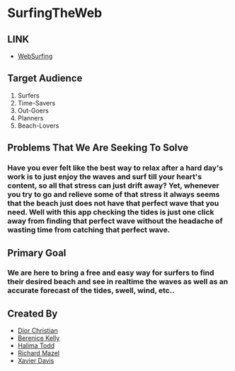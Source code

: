 # SurfingTheWeb 

## **LINK**
- [WebSurfing](https://github.com/XD3V/WebSurfing)

## **Target Audience** 
1. Surfers 
2. Time-Savers
3. Out-Goers 
4. Planners
5. Beach-Lovers

## **Problems That We Are Seeking To Solve** 

### Have you ever felt like the best way to relax after a hard day's work is to just enjoy the waves and surf till your heart's content, so all that stress can just drift away? Yet, whenever you try to go and relieve some of that stress it always seems that the beach just does not have that perfect wave that you need. Well with this app checking the tides is just one click away from finding that perfect wave without the headache of wasting time from catching that perfect wave.


## **Primary Goal**

### We are here to bring a free and easy way for surfers to find their desired beach and see in realtime the waves as well as an accurate forecast of the tides, swell, wind, etc..

##  **Created By** 
- [Dior Christian ](https://github.com/Diorfuego)
- [Berenice Kelly ](https://github.com/bkelly808)
- [Halima Todd ](https://github.com/limabean30)
- [Richard  Mazel](https://github.com/richardmmy28)
- [Xavier Davis ](https://github.com/XD3V)
